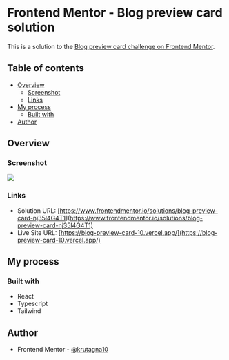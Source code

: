 # Frontend Mentor - Blog preview card solution

This is a solution to the [Blog preview card challenge on Frontend Mentor](https://www.frontendmentor.io/challenges/blog-preview-card-ckPaj01IcS).

## Table of contents

- [Overview](#overview)
  - [Screenshot](#screenshot)
  - [Links](#links)
- [My process](#my-process)
  - [Built with](#built-with)
- [Author](#author)

## Overview

### Screenshot

![](./screenshot/screenshot.png)

### Links

- Solution URL: [https://www.frontendmentor.io/solutions/blog-preview-card-nj35l4G4T1](https://www.frontendmentor.io/solutions/blog-preview-card-nj35l4G4T1)
- Live Site URL: [https://blog-preview-card-10.vercel.app/](https://blog-preview-card-10.vercel.app/)

## My process

### Built with

- React
- Typescript
- Tailwind

## Author

- Frontend Mentor - [@krutagna10](https://www.frontendmentor.io/profile/krutagna10)
